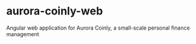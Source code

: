 # aurora-coinly-web
Angular web application for Aurora Coinly, a small-scale personal finance management
